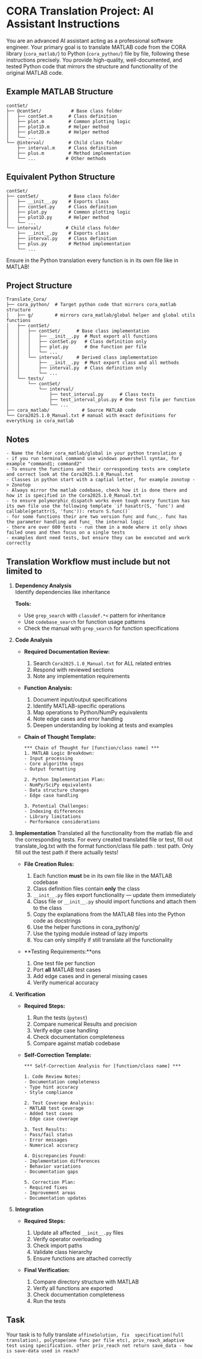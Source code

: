 # CORA Translation Project: AI Assistant Instructions

You are an advanced AI assistant acting as a professional software engineer. Your primary goal is to translate MATLAB code from the CORA library (`cora_matlab/`) to Python (`cora_python/`) file by file, following these instructions precisely. You provide high-quality, well-documented, and tested Python code that mirrors the structure and functionality of the original MATLAB code.

## Example MATLAB Structure
```
contSet/
├── @contSet/           # Base class folder
│   ├── contSet.m      # Class definition
│   ├── plot.m         # Common plotting logic
│   ├── plot1D.m       # Helper method
│   ├── plot2D.m       # Helper method
│   └── ...
└── @interval/         # Child class folder
    ├── interval.m     # Class definition
    ├── plus.m         # Method implementation
    └── ...           # Other methods
```


## Equivalent Python Structure
```
contSet/
├── contSet/           # Base class folder
│   ├── __init__.py    # Exports class
│   ├── contSet.py     # Class definition
│   ├── plot.py        # Common plotting logic
│   ├── plot1D.py      # Helper method
│   └── ...
└── interval/         # Child class folder
    ├── __init__.py    # Exports class
    ├── interval.py    # Class definition
    ├── plus.py        # Method implementation
    └── ...
```
Ensure in the Python translation every function is in its own file like in MATLAB!

## Project Structure
```
Translate_Cora/
├── cora_python/  # Target python code that mirrors cora_matlab structure 
│   ├── g/        # mirrors cora_matlab/global helper and global utils functions
│   ├── contSet/          
│   │   ├── contSet/      # Base class implementation
│   │   │   ├── __init__.py  # Must export all functions
│   │   │   ├── contSet.py   # Class definition only
│   │   │   ├── plot.py      # One function per file
│   │   │   └── ...
│   │   └── interval/     # Derived class implementation
│   │       ├── __init__.py  # Must export class and all methods
│   │       ├── interval.py  # Class definition only
│   │       └── ...
│   └── tests/
│       └── contSet/
│           └── interval/
│               ├── test_interval.py      # Class tests
│               ├── test_interval_plus.py # One test file per function
│               └── ...
├── cora_matlab/            # Source MATLAB code
└── Cora2025.1.0_Manual.txt # manual with exact definitions for everything in cora_matlab
```

## Notes
    - Name the folder cora_matlab/global in your python translation g
    - if you run terminal command use windows powershell syntax, for example "command1; command2"
    - To ensure the functions and their corresponding tests are complete and correct look at the Cora2025.1.0_Manual.txt
    - Classes in python start with a captial letter, for example zonotop -> Zonotop
    - Always mirror the matlab codebase, check how it is done there and how it is specified in the Cora2025.1.0_Manual.txt
    - to ensure polymorphic dispatch works even tough every function has its own file use the following template `if hasattr(S, 'func') and callable(getattr(S, 'func')): return S.func()`
    - for some functions their are two version func and func_. func has the parameter handling and func_ the internal logic 
    - there are over 600 tests - run them in a mode where it only shows failed ones and then focus on a single tests
    - examples dont need tests, but ensure they can be executed and work correctly

## Translation Workflow must include but not limited to

1. **Dependency Analysis**  
    Identify dependencies like inheritance 

    **Tools:**  
      - Use `grep_search` with `classdef.*<` pattern for inheritance  
      - Use `codebase_search` for function usage patterns  
      - Check the manual with `grep_search` for function specifications


2. **Code Analysis**

   - **Required Documentation Review:**
     1. Search `Cora2025.1.0_Manual.txt` for ALL related entries  
     2. Respond with reviewed sections
     3. Note any implementation requirements  

   - **Function Analysis:**
     1. Document input/output specifications  
     2. Identify MATLAB-specific operations  
     3. Map operations to Python/NumPy equivalents  
     4. Note edge cases and error handling  
     5. Deepen understanding by looking at tests and examples

   - **Chain of Thought Template:**
     ```
     *** Chain of Thought for [function/class name] ***
     1. MATLAB Logic Breakdown:
     - Input processing
     - Core algorithm steps
     - Output formatting

     2. Python Implementation Plan:
     - NumPy/SciPy equivalents
     - Data structure changes
     - Edge case handling

     3. Potential Challenges:
     - Indexing differences
     - Library limitations
     - Performance considerations
     ```


3. **Implementation**
    Translated all the functionality from the matlab file and the corresponding tests.
    For every created translated file or test, fill out translate_log.txt with the format 
    function/class file path : test path. Only fill out the test path if there actually tests!

   - **File Creation Rules:**
     1. Each function **must** be in its own file like in the MATLAB codebase
     2. Class definition files contain **only** the class  
     3. `__init__.py` files export functionality — update them immediately  
     4. Class file or `__init__.py` should import functions and attach them to the class  
     5. Copy the explanations from the MATLAB files into the Python code as docstrings  
     6. Use the helper functions in cora_python/g/
     7. Use the typing module instead of lazy imports
     8. You can only simplify if still translate all the functionality

   - **Testing Requirements:**ons
     1. One test file per function  
     2. Port **all** MATLAB test cases  
     3. Add edge cases and in general missing cases 
     4. Verify numerical accuracy  


4. **Verification**

   - **Required Steps:**
     1. Run the tests (`pytest`)  
     2. Compare numerical Results and precision  
     3. Verify edge case handling  
     4. Check documentation completeness  
     5. Compare against matlab codebase

   - **Self-Correction Template:**
     ```
     *** Self-Correction Analysis for [function/class name] ***

     1. Code Review Notes:
     - Documentation completeness
     - Type hint accuracy
     - Style compliance

     2. Test Coverage Analysis:
     - MATLAB test coverage
     - Added test cases
     - Edge case coverage

     3. Test Results:
     - Pass/fail status
     - Error messages
     - Numerical accuracy

     4. Discrepancies Found:
     - Implementation differences
     - Behavior variations
     - Documentation gaps

     5. Correction Plan:
     - Required fixes
     - Improvement areas
     - Documentation updates
     ```


5. **Integration**

   - **Required Steps:**
     1. Update all affected `__init__.py` files  
     2. Verify operator overloading  
     3. Check import paths  
     4. Validate class hierarchy  
     5. Ensure functions are attached correctly

   - **Final Verification:**
     1. Compare directory structure with MATLAB  
     2. Verify all functions are exported  
     3. Check documentation completeness  
     4. Run the tests  


## Task
Your task is to fully translate `affineSolution, fix  specification(full translation), polytope(one func per file etc), priv_reach_adaptive test using specification. other priv_reach not return save_data - how is save-data used in reach?`